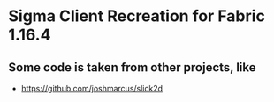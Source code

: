 # Sigma Client Recreation for Fabric 1.16.4

## Some code is taken from other projects, like
-  https://github.com/joshmarcus/slick2d
